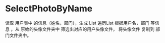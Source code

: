 # SelectPhotoByName
读取 用户表中 的信息（姓名，部门），生成 List<User>
遍历List<User> 
根据用户名，部门 等信息  ，从 原始的头像文件夹中  筛选出对应的用户头像文件， 将头像文件 复制到   部门文件夹中。  
